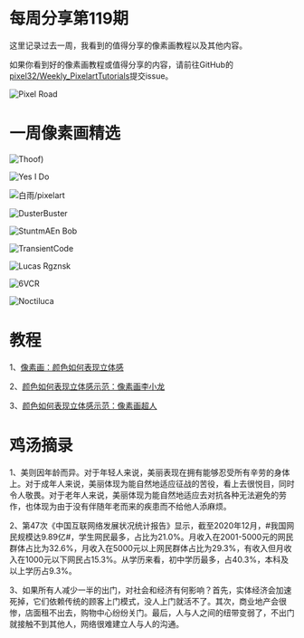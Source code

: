 # 每周分享第119期

这里记录过去一周，我看到的值得分享的像素画教程以及其他内容。

如果你看到好的像素画教程或值得分享的内容，请前往GitHub的[pixel32/Weekly_PixelartTutorials](https://github.com/pixel32/Weekly_PixelartTutorials "pixel32/Weekly_PixelartTutorials")提交issue。

![Pixel Road](https://pbs.twimg.com/media/EtY66WtU0AcbhrU?format=png&name=medium)

# 一周像素画精选

![Thoof)
](https://pbs.twimg.com/media/EtcZLSzVoAA53UC?format=png&name=small)

![Yes I Do
](https://pbs.twimg.com/media/EtaCSoGWYAM4YuW?format=png&name=medium)

![白雨/pixelart
](https://pbs.twimg.com/media/EtYpMZRVIAET4sL?format=png&name=medium)

![DusterBuster
](https://pbs.twimg.com/media/EtWfC8AWgAAa47x?format=png&name=large)

![StuntmAEn Bob
](https://pbs.twimg.com/media/EtYvdMbXAAEg4PO?format=jpg&name=large)


![TransientCode
](https://pbs.twimg.com/media/EtYtzt_XEAQe_KV?format=jpg&name=medium)

![Lucas Rgznsk
](https://pbs.twimg.com/media/EtNwoJmXIAQq22Y?format=jpg&name=900x900)

![6VCR](https://pbs.twimg.com/media/Es_5RXEXYAARZCy?format=png&name=medium)

![Noctiluca
](https://pbs.twimg.com/media/EtIYbnEUcAEnl_h?format=png&name=medium)

# 教程

1、[像素画：颜色如何表现立体感](https://mp.weixin.qq.com/s/xdCcsFiZ8fHA7H2eLtFtUw)

2、[颜色如何表现立体感示范：像素画李小龙](https://mp.weixin.qq.com/s/X9yFCYCXKJwUnxvqEONPOw)

3、[颜色如何表现立体感示范：像素画超人](https://mp.weixin.qq.com/s/i0ZddVC8xRM5x2uk3c8TGw)

# 鸡汤摘录

1、美则因年龄而异。对于年轻人来说，美丽表现在拥有能够忍受所有辛劳的身体上。对于成年人来说，美丽体现为能自然地适应征战的苦役，看上去很悦目，同时令人敬畏。对于老年人来说，美丽体现为能自然地适应去对抗各种无法避免的劳作，也体现为由于没有伴随年老而来的疾患而不给他人添麻烦。

2、第47次《中国互联网络发展状况统计报告》显示，截至2020年12月，#我国网民规模达9.89亿#，学生网民最多，占比为21.0%。月收入在2001-5000元的网民群体占比为32.6%，月收入在5000元以上网民群体占比为29.3%，有收入但月收入在1000元以下网民占15.3%。从学历来看，初中学历最多，占40.3%，本科及以上学历占9.3%。

3、如果所有人减少一半的出门，对社会和经济有何影响？首先，实体经济会加速死掉，它们依赖传统的顾客上门模式，没人上门就活不了。其次，商业地产会很惨，店面租不出去，购物中心纷纷关门。最后，人与人之间的纽带变弱了，不出门就接触不到其他人，网络很难建立人与人的沟通。








